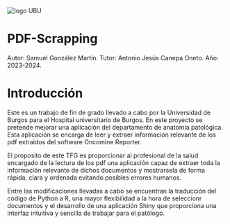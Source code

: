 ![logo UBU](https://github.com/SamuelGonzalez0204/PDF-Scrapping/assets/154916568/a0f5f278-5f3a-4593-8eeb-359dd49c7681)

# PDF-Scrapping

Autor: Samuel González Martín.
Tutor: Antonio Jesús Canepa Oneto.
Año: 2023-2024.

# Introducción

Este es un trabajo de fin de grado llevado a cabo por la Universidad de Burgos para el Hospital universitario de Burgos. En este proyecto se pretende mejorar una aplicación del departamento de anatomía patológica. Esta aplicación se encarga de leer y extraer información relevante de los pdf extraidos del software Oncomine Reporter.

El proposito de este TFG es proporcionar al profesional de la salud encargado de la lectura de los pdf una aplicación capaz de extraer toda la información relevante de dichos documentos y mostrarsela de forma rápida, clara y ordenada evitando posibles errores humanos.

Entre las modificaciones llevadas a cabo se encuentran la traducción del código de Python a R, una mayor flexibilidad a la hora de seleccionr documentos y el desarrollo de una aplicación Shiny que proporciona una interfaz intuitiva y sencilla de trabajar para el patólogo.


